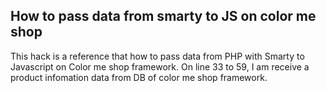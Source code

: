 ## How to pass data from smarty to JS on color me shop

This hack is a reference that how to pass data from PHP with Smarty to Javascript on Color me shop framework. On line 33 to 59, I am receive a product infomation data from DB of color me shop framework. 
